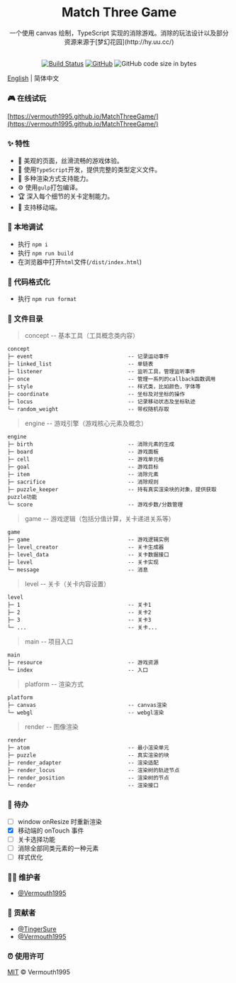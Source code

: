 <h1 align="center">Match Three Game</h1>

<div align="center">
一个使用 canvas 绘制，TypeScript 实现的消除游戏。消除的玩法设计以及部分资源来源于[梦幻花园](http://hy.uu.cc/)<br /><br />

[![Build Status](https://img.shields.io/travis/Vermouth1995/MatchThreeGame)](https://travis-ci.org/github/Vermouth1995/MatchThreeGame)
[![GitHub](https://img.shields.io/github/license/vermouth1995/MatchThreeGame?color=blue)](https://github.com/Vermouth1995/MatchThreeGame/blob/master/LICENSE)
![GitHub code size in bytes](https://img.shields.io/github/languages/code-size/Vermouth1995/MatchThreeGame?color=orange)

</div>

[English](./README.md) | 简体中文

### 🎮 在线试玩

[https://vermouth1995.github.io/MatchThreeGame/](https://vermouth1995.github.io/MatchThreeGame/)

### ✨ 特性

- 🎀 美观的页面，丝滑流畅的游戏体验。
- 🌼 使用```TypeScript```开发，提供完整的类型定义文件。
- 🏅 多种渲染方式支持能力。
- ⚙️ 使用```gulp```打包编译。
- 🏆 深入每个细节的关卡定制能力。
- 🤳 支持移动端。

### 🔨 本地调试

- 执行 `npm i`
- 执行 `npm run build`
- 在浏览器中打开`html`文件(`/dist/index.html`)

### 💅 代码格式化

- 执行 `npm run format`

### 🔖 文件目录

> concept -- 基本工具（工具概念类内容）

	concept
	├─ event                              -- 记录运动事件
	├─ linked_list                        -- 单链表
	├─ listener                           -- 监听工具，管理监听事件
	├─ once                               -- 管理一系列的callback函数调用
	├─ style                              -- 样式类，比如颜色，字体等
	├─ coordinate                         -- 坐标及对坐标的操作
	├─ locus                              -- 记录移动状态及坐标轨迹
	└─ random_weight                      -- 带权随机存取

> engine -- 游戏引擎（游戏核心元素及概念）

	engine
	├─ birth                              -- 消除元素的生成
	├─ board                              -- 游戏面板
	├─ cell                               -- 游戏单元格
	├─ goal                               -- 游戏目标
	├─ item                               -- 消除元素
	├─ sacrifice                          -- 消除规则
	├─ puzzle_keeper                      -- 持有真实渲染块的对象，提供获取puzzle功能
	└─ score                              -- 游戏步数/分数管理

> game -- 游戏逻辑（包括分值计算，关卡递进关系等）

	game
	├─ game                               -- 游戏逻辑实例
	├─ level_creator                      -- 关卡生成器
	├─ level_data                         -- 关卡数据接口
	├─ level                              -- 关卡实现
	└─ message                            -- 消息

> level -- 关卡（关卡内容设置）

	level
	├─ 1                                  -- 关卡1
	├─ 2                                  -- 关卡2
	├─ 3                                  -- 关卡3
	└─ ...                                -- 关卡...

> main -- 项目入口

	main
	├─ resource                           -- 游戏资源
	└─ index                              -- 入口

> platform -- 渲染方式

	platform
	├─ canvas                             -- canvas渲染
	└─ webgl                              -- webgl渲染

> render -- 图像渲染

	render
	├─ atom                               -- 最小渲染单元
	├─ puzzle                             -- 真实渲染的块
	├─ render_adapter                     -- 渲染适配
	├─ render_locus                       -- 渲染树的轨迹节点
	├─ render_position                    -- 渲染树的节点
	└─ render                             -- 渲染接口

### 🚧 待办

- [ ] window onResize 时重新渲染
- [x] 移动端的 onTouch 事件
- [ ] 关卡选择功能
- [ ] 消除全部同类元素的一种元素
- [ ] 样式优化

### 👩‍💻 维护者

- [@Vermouth1995](https://github.com/Vermouth1995)

### 🤝 贡献者

- [@TingerSure](https://github.com/TingerSure)
- [@Vermouth1995](https://github.com/Vermouth1995)

### ⏰ 使用许可

[MIT](LICENSE) © Vermouth1995

